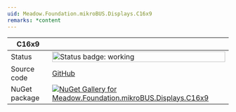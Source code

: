 ```yaml
---
uid: Meadow.Foundation.mikroBUS.Displays.C16x9
remarks: *content
---
```


| C16x9 | |
|--------|--------|
| Status | <img src="https://img.shields.io/badge/Working-brightgreen" style="width: auto; height: -webkit-fill-available;" alt="Status badge: working" /> |
| Source code | [GitHub](https://github.com/WildernessLabs/Meadow.Foundation.MikroBus/tree/main/Source/C16x9) |
| NuGet package | <a href="https://www.nuget.org/packages/Meadow.Foundation.mikroBUS.Displays.C16x9/" target="_blank"><img src="https://img.shields.io/nuget/v/Meadow.Foundation.mikroBUS.Displays.C16x9.svg?label=Meadow.Foundation.mikroBUS.Displays.C16x9" alt="NuGet Gallery for Meadow.Foundation.mikroBUS.Displays.C16x9" /></a> |

